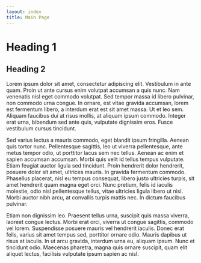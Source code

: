 ```yaml
---
layout: index
title: Main Page
---
```


# Heading 1 #

## Heading 2 ##

Lorem ipsum dolor sit amet, consectetur adipiscing elit. Vestibulum in ante quam. Proin ut ante cursus enim volutpat accumsan a quis nunc. Nam venenatis nisl eget commodo volutpat. Sed tempor massa id libero pulvinar, non commodo urna congue. In ornare, est vitae gravida accumsan, lorem est fermentum libero, a interdum erat est sit amet massa. Ut et leo sem. Aliquam faucibus dui at risus mollis, at aliquam ipsum commodo. Integer erat urna, bibendum sed ante quis, vulputate dignissim eros. Fusce vestibulum cursus tincidunt.

Sed varius lectus a mauris commodo, eget blandit ipsum fringilla. Aenean quis tortor nunc. Pellentesque sagittis, leo ut viverra pellentesque, ante metus tempor odio, ut porttitor lacus sem nec tellus. Aenean ac enim et sapien accumsan accumsan. Morbi quis velit id tellus tempus vulputate. Etiam feugiat auctor ligula sed tincidunt. Proin hendrerit dolor hendrerit, posuere dolor sit amet, ultrices mauris. In gravida fermentum commodo. Phasellus placerat, nisl eu tempus consequat, libero justo ultricies turpis, sit amet hendrerit quam magna eget orci. Nunc pretium, felis id iaculis molestie, odio nisl pellentesque tellus, vitae ultricies ligula libero ut nisl. Morbi auctor nibh arcu, at convallis turpis mattis nec. In dictum faucibus pulvinar.

Etiam non dignissim leo. Praesent tellus urna, suscipit quis massa viverra, laoreet congue lectus. Morbi erat orci, viverra ut congue sagittis, commodo vel lorem. Suspendisse posuere mauris vel hendrerit iaculis. Donec erat felis, varius sit amet tempus sed, porttitor ornare odio. Mauris dapibus ut risus at iaculis. In ut arcu gravida, interdum urna eu, aliquam ipsum. Nunc et tincidunt odio. Maecenas pharetra, magna quis ornare suscipit, quam elit aliquet lectus, facilisis vulputate ipsum sapien ac nisl. 